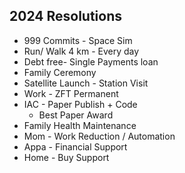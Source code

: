 ## 2024 Resolutions

- 999 Commits - Space Sim
- Run/ Walk 4 km - Every day
- Debt free- Single Payments loan
- Family Ceremony
- Satellite Launch - Station Visit
- Work - ZFT Permanent
- IAC - Paper Publish + Code
    - Best Paper Award
- Family Health Maintenance
- Mom - Work Reduction / Automation
- Appa - Financial Support
- Home - Buy Support